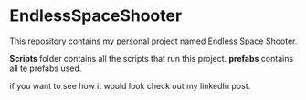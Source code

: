 # EndlessSpaceShooter
This repository contains my personal project named Endless Space Shooter.

**Scripts** folder contains all the scripts that run this project. 
**prefabs** contains all te prefabs used.

if you want to see how it would look check out my linkedIn post.
